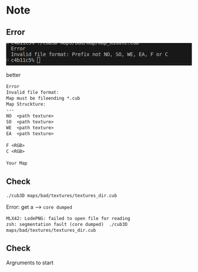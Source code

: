# Note

## Error 
![map_error](../pic/note/Fig_01_error_change.png)

better
```
Error
Invalid file format:
Map must be fileending *.cub
Map Struckture: 
---
NO  <path texture>
SO  <path texture>
WE  <path texture>
EA  <path texture>

F <RGB>
C <RGB>

Your Map 
```


## Check 
```bash
./cub3D maps/bad/textures/textures_dir.cub  
```        
Error: get a --> `core dumped`
```
MLX42: LodePNG: failed to open file for reading
zsh: segmentation fault (core dumped)  ./cub3D maps/bad/textures/textures_dir.cub
```

## Check 
Argruments to start 
